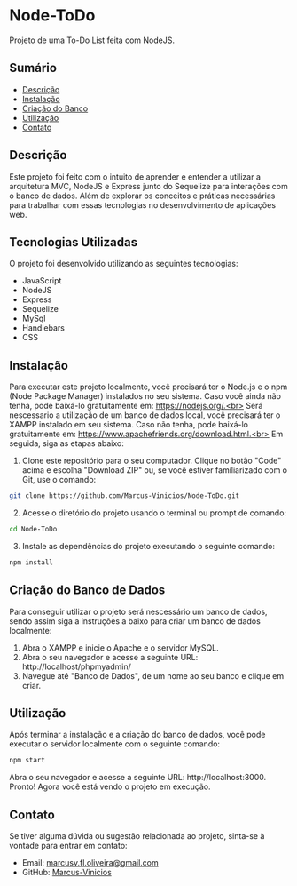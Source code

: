 # Node-ToDo
Projeto de uma To-Do List feita com NodeJS.

## Sumário
- [Descrição](#descrição)
- [Instalação](#instalação)
- [Criação do Banco](#criação_d_banco_de_dados)
- [Utilização](#utilização)
- [Contato](#contato)

## Descrição
Este projeto foi feito com o intuito de aprender e entender a utilizar a arquitetura MVC, NodeJS e Express junto do Sequelize para interações com o banco de dados. Além de explorar os conceitos e práticas necessárias para trabalhar com essas tecnologias no desenvolvimento de aplicações web.

## Tecnologias Utilizadas
O projeto foi desenvolvido utilizando as seguintes tecnologias:

- JavaScript
- NodeJS
- Express
- Sequelize
- MySql
- Handlebars
- CSS

## Instalação
Para executar este projeto localmente, você precisará ter o Node.js e o npm (Node Package Manager) instalados no seu sistema. Caso você ainda não tenha, pode baixá-lo gratuitamente em: https://nodejs.org/.<br>
Será nescessario a utilização de um banco de dados local, você precisará ter o XAMPP instalado em seu sistema. Caso não tenha, pode baixá-lo gratuitamente em: https://www.apachefriends.org/download.html.<br>
Em seguida, siga as etapas abaixo:

1. Clone este repositório para o seu computador. Clique no botão "Code" acima e escolha "Download ZIP" ou, se você estiver familiarizado com o Git, use o comando:
```bash
git clone https://github.com/Marcus-Vinicios/Node-ToDo.git
```
2. Acesse o diretório do projeto usando o terminal ou prompt de comando:
```bash
cd Node-ToDo
```
3. Instale as dependências do projeto executando o seguinte comando:
```bash
npm install
```

## Criação do Banco de Dados
Para conseguir utilizar o projeto será nescessário um banco de dados, sendo assim siga a instruções a baixo para criar um banco de dados localmente:
1. Abra o XAMPP e inicie o Apache e o servidor MySQL.
2. Abra o seu navegador e acesse a seguinte URL: http://localhost/phpmyadmin/
3. Navegue até "Banco de Dados", de um nome ao seu banco e clique em criar.

## Utilização
Após terminar a instalação e a criação do banco de dados, você pode executar o servidor localmente com o seguinte comando:
```bash
npm start
```
Abra o seu navegador e acesse a seguinte URL: http://localhost:3000. Pronto! Agora você está vendo o projeto em execução.

## Contato
Se tiver alguma dúvida ou sugestão relacionada ao projeto, sinta-se à vontade para entrar em contato:

- Email: marcusv.fl.oliveira@gmail.com
- GitHub: [Marcus-Vinicios](https://github.com/Marcus-Vinicios)

